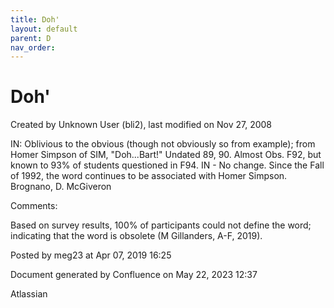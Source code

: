 ```yaml
---
title: Doh'
layout: default
parent: D
nav_order:
---
```


# Doh'

Created by  Unknown User (bli2), last modified on Nov 27, 2008

IN: Oblivious to the obvious (though not obviously so from example); from Homer Simpson of SIM, &quot;Doh...Bart!&quot; Undated 89, 90. Almost Obs. F92, but known to 93% of students questioned in F94. IN - No change. Since the Fall of 1992, the word continues to be associated with Homer Simpson. Brognano, D. McGiveron

Comments:

Based on survey results, 100% of participants could not define the word; indicating that the word is obsolete (M Gillanders, A-F, 2019).

Posted by meg23 at Apr 07, 2019 16:25

Document generated by Confluence on May 22, 2023 12:37

Atlassian
